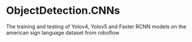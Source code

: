 # ObjectDetection.CNNs
The training and testing of Yolov4, Yolov5 and Faster RCNN models on the american sign language dataset from roboflow

